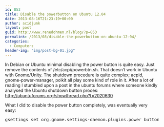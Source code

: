 ```yaml
---
id: 853
title: Disable the powerbutton on Ubuntu 12.04
date: 2013-08-16T21:23:19+00:00
author: acidjunk
layout: post
guid: http://www.renedohmen.nl/blog/?p=853
permalink: /2013/08/disable-the-powerbutton-on-ubuntu-12-04/
categories:
  - Computerz
header-img: "img/post-bg-01.jpg"
---
```

In Debian or Ubuntu minimal disabling the power button is quite easy. Just remove the contents of /etc/acpi/powerbtn.sh. That doesn&#8217;t work in Ubuntu with Gnome/Unity. The shutdown procedure is quite complex; acpid, gnome-power-manager, polkit all play some kind of role in it. After a lot of reading I stumbled upon a post in the ubuntu forums where someone kindly analysed the Ubuntu shutdown button proces: http://ubuntuforums.org/showthread.php?t=2020630

What I did to disable the power button completely, was eventually very easy:

<pre>gsettings set org.gnome.settings-daemon.plugins.power button-power nothing</pre>